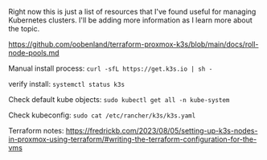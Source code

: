 Right now this is just a list of resources that I've found useful for managing Kubernetes clusters. I'll be adding more information as I learn more about the topic.

https://github.com/oobenland/terraform-proxmox-k3s/blob/main/docs/roll-node-pools.md


Manual install process:
```curl -sfL https://get.k3s.io | sh -```

verify install:
```systemctl status k3s```

Check default kube objects:
```sudo kubectl get all -n kube-system```

Check kubeconfig:
```sudo cat /etc/rancher/k3s/k3s.yaml```


Terraform notes: https://fredrickb.com/2023/08/05/setting-up-k3s-nodes-in-proxmox-using-terraform/#writing-the-terraform-configuration-for-the-vms